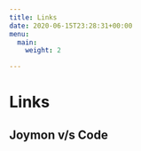 ```yaml
---
title: Links
date: 2020-06-15T23:28:31+00:00
menu:
  main:
    weight: 2

---
```

# Links

## Joymon v/s Code